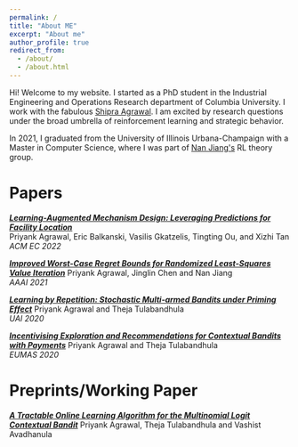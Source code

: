 ```yaml
---
permalink: /
title: "About ME"
excerpt: "About me"
author_profile: true
redirect_from: 
  - /about/
  - /about.html
---
```


Hi! Welcome to my website. I started as a PhD student in the Industrial Engineering and Operations Research department of Columbia University. I work with the fabulous [Shipra Agrawal](http://www.columbia.edu/~sa3305/). I am excited by research questions under the broad umbrella of reinforcement learning and strategic behavior.

In 2021, I graduated from the University of Illinois Urbana-Champaign with a Master in Computer Science, where I was part of [Nan Jiang's](https://nanjiang.cs.illinois.edu/) RL theory group. 


# Papers

[***Learning-Augmented Mechanism Design: Leveraging Predictions for Facility Location***](https://arxiv.org/pdf/2204.01120.pdf)<br>
Priyank Agrawal, Eric Balkanski, Vasilis Gkatzelis, Tingting Ou, and Xizhi Tan <br>
*ACM EC 2022*

[***Improved Worst-Case Regret Bounds for Randomized Least-Squares Value Iteration***](https://arxiv.org/pdf/2010.12163.pdf)
Priyank Agrawal, Jinglin Chen and Nan Jiang <br>
*AAAI 2021*

[***Learning by Repetition: Stochastic Multi-armed Bandits under Priming Effect***](https://arxiv.org/pdf/2006.10356.pdf)
Priyank Agrawal and Theja Tulabandhula <br> 
*UAI 2020*

[***Incentivising Exploration and Recommendations for Contextual Bandits with Payments***](https://arxiv.org/pdf/2001.07853.pdf)
Priyank Agrawal and Theja Tulabandhula <br>
*EUMAS 2020*

# Preprints/Working Paper

[***A Tractable Online Learning Algorithm for the Multinomial Logit Contextual Bandit***](https://arxiv.org/pdf/2011.14033.pdf)
Priyank Agrawal, Theja Tulabandhula and Vashist Avadhanula 

